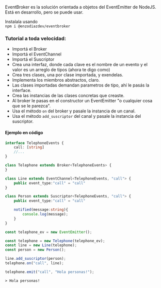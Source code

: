 EventBroker es la solución orientada a objetos del EventEmitter de NodeJS.<br>
Está en desarrollo, pero se puede usar.

Instalala usando <br>
`npm i @enzodiazdev/eventbroker`

### Tutorial a toda velocidad:
* Importá el Broker
* Importá el EventChannel
* Importá el Suscriptor
* Crea una interfaz, donde cada clave es el nombre de un evento y el valor es un arreglo de tipos (ahora te digo como)
* Crea tres clases, una por clase importada, y exendelas.
* Implementa los miembros abstractos, claro. 
* Las clases importadas demandan parametros de tipo, ahí le pasás la interface.
* Crea las instancias de las clases concretas que creaste.
* Al broker le pasas en el constructor un EventEmitter "o cualquier cosa que se le parezca".
* Usa el método `on` del broker y pasale la instancia de un canal.
* Usa el método `add_suscriptor` del canal y pasale la instancia del suscriptor.

#### Ejemplo en código
```ts
interface TelephoneEvents {
    call: [string]
    //...
}
```
```ts
class Telephone extends Broker<TelephoneEvents> {
}
```
```ts
class Line extends EventChannel<TelephoneEvents, "call"> {
    public event_type:"call" = "call"
}
```
```ts
class Person extends Suscriptor<TelephoneEvents, "call"> {
    public event_type:"call" = "call"

    notified(message:string){
        console.log(message);
    }
}
```
```ts
const telephone_ev = new EventEmitter();
```
```ts
const telephone = new Telephone(telephone_ev);
const line = new Line(telephone);
const person = new Person();

line.add_suscriptor(person);
telephone.on("call", line);

telephone.emit("call", "Hola personas!");
```
`> Hola personas!`


